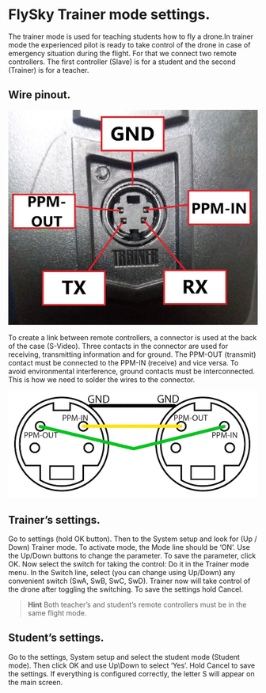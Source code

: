 # FlySky Trainer mode settings.

The trainer mode is used for teaching students how to fly a drone.In trainer mode the experienced pilot is ready to take control of the drone in case of emergency situation during the flight.
For that we connect two remote controllers. The first controller (Slave) is for a student and the second (Trainer) is for a teacher.

## Wire pinout.

![](../assets/pins_for_flysky.jpg)

To create a link between remote controllers, a connector is used at the back of the case (S-Video). Three contacts in the connector are used for receiving, transmitting information and for ground. The PPM-OUT (transmit) contact must be connected to the PPM-IN (receive) and vice versa. To avoid environmental interference, ground contacts must be interconnected.
This is how we need to solder the wires to the connector.

![](../assets/TrainerCable_Pinout.jpg)

## Trainer’s settings.

Go to settings (hold OK button). Then to the System setup and look for (Up / Down) Trainer mode.
To activate mode, the Mode line should be ‘ON’. Use the Up/Down buttons to change the parameter. To save the parameter, click OK.
Now select the switch for taking the control:
Do it in the Trainer mode menu. In the Switch line, select (you can change using Up/Down) any convenient switch (SwA, SwB, SwC, SwD). Trainer now will take control of the drone after toggling the switching.
To save the settings hold Cancel.

> **Hint** Both teacher’s and student’s remote controllers must be in the same flight mode.

## Student’s settings.

Go to the settings, System setup and select the student mode (Student mode). Then click OK and use Up\Down to select  ‘Yes’.
Hold Cancel to save the settings.
If everything is configured correctly, the letter S will appear on the main screen.


